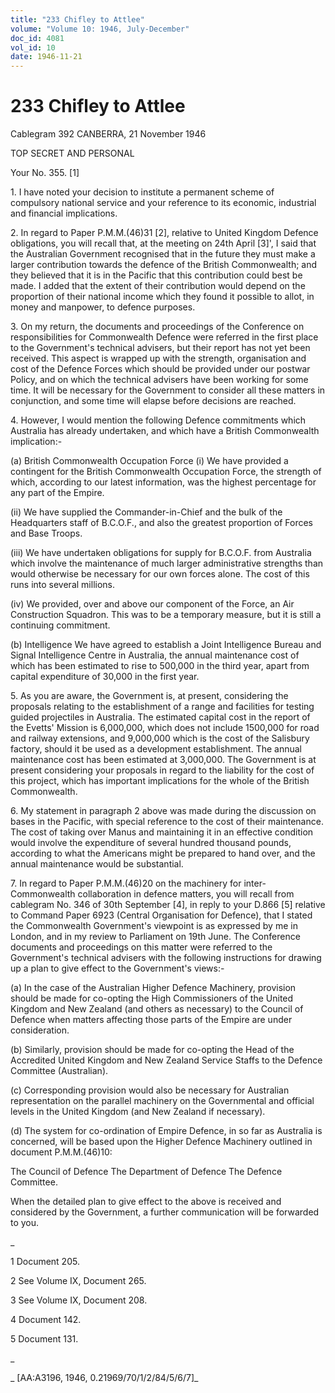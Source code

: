 ```yaml
---
title: "233 Chifley to Attlee"
volume: "Volume 10: 1946, July-December"
doc_id: 4081
vol_id: 10
date: 1946-11-21
---
```


# 233 Chifley to Attlee

Cablegram 392 CANBERRA, 21 November 1946

TOP SECRET AND PERSONAL

Your No. 355. [1]

1\. I have noted your decision to institute a permanent scheme of compulsory national service and your reference to its economic, industrial and financial implications.

2\. In regard to Paper P.M.M.(46)31 [2], relative to United Kingdom Defence obligations, you will recall that, at the meeting on 24th April [3]', I said that the Australian Government recognised that in the future they must make a larger contribution towards the defence of the British Commonwealth; and they believed that it is in the Pacific that this contribution could best be made. I added that the extent of their contribution would depend on the proportion of their national income which they found it possible to allot, in money and manpower, to defence purposes.

3\. On my return, the documents and proceedings of the Conference on responsibilities for Commonwealth Defence were referred in the first place to the Government's technical advisers, but their report has not yet been received. This aspect is wrapped up with the strength, organisation and cost of the Defence Forces which should be provided under our postwar Policy, and on which the technical advisers have been working for some time. It will be necessary for the Government to consider all these matters in conjunction, and some time will elapse before decisions are reached.

4\. However, I would mention the following Defence commitments which Australia has already undertaken, and which have a British Commonwealth implication:-

(a) British Commonwealth Occupation Force (i) We have provided a contingent for the British Commonwealth Occupation Force, the strength of which, according to our latest information, was the highest percentage for any part of the Empire.

(ii) We have supplied the Commander-in-Chief and the bulk of the Headquarters staff of B.C.O.F., and also the greatest proportion of Forces and Base Troops.

(iii) We have undertaken obligations for supply for B.C.O.F. from Australia which involve the maintenance of much larger administrative strengths than would otherwise be necessary for our own forces alone. The cost of this runs into several millions.

(iv) We provided, over and above our component of the Force, an Air Construction Squadron. This was to be a temporary measure, but it is still a continuing commitment.

(b) Intelligence We have agreed to establish a Joint Intelligence Bureau and Signal Intelligence Centre in Australia, the annual maintenance cost of which has been estimated to rise to 500,000 in the third year, apart from capital expenditure of 30,000 in the first year.

5\. As you are aware, the Government is, at present, considering the proposals relating to the establishment of a range and facilities for testing guided projectiles in Australia. The estimated capital cost in the report of the Evetts' Mission is 6,000,000, which does not include 1500,000 for road and railway extensions, and 9,000,000 which is the cost of the Salisbury factory, should it be used as a development establishment. The annual maintenance cost has been estimated at 3,000,000. The Government is at present considering your proposals in regard to the liability for the cost of this project, which has important implications for the whole of the British Commonwealth.

6\. My statement in paragraph 2 above was made during the discussion on bases in the Pacific, with special reference to the cost of their maintenance. The cost of taking over Manus and maintaining it in an effective condition would involve the expenditure of several hundred thousand pounds, according to what the Americans might be prepared to hand over, and the annual maintenance would be substantial.

7\. In regard to Paper P.M.M.(46)20 on the machinery for inter- Commonwealth collaboration in defence matters, you will recall from cablegram No. 346 of 30th September [4], in reply to your D.866 [5] relative to Command Paper 6923 (Central Organisation for Defence), that I stated the Commonwealth Government's viewpoint is as expressed by me in London, and in my review to Parliament on 19th June. The Conference documents and proceedings on this matter were referred to the Government's technical advisers with the following instructions for drawing up a plan to give effect to the Government's views:-

(a) In the case of the Australian Higher Defence Machinery, provision should be made for co-opting the High Commissioners of the United Kingdom and New Zealand (and others as necessary) to the Council of Defence when matters affecting those parts of the Empire are under consideration.

(b) Similarly, provision should be made for co-opting the Head of the Accredited United Kingdom and New Zealand Service Staffs to the Defence Committee (Australian).

(c) Corresponding provision would also be necessary for Australian representation on the parallel machinery on the Governmental and official levels in the United Kingdom (and New Zealand if necessary).

(d) The system for co-ordination of Empire Defence, in so far as Australia is concerned, will be based upon the Higher Defence Machinery outlined in document P.M.M.(46)10:

The Council of Defence The Department of Defence The Defence Committee.

When the detailed plan to give effect to the above is received and considered by the Government, a further communication will be forwarded to you.

_

1 Document 205.

2 See Volume IX, Document 265.

3 See Volume IX, Document 208.

4 Document 142.

5 Document 131.

_

_ [AA:A3196, 1946, 0.21969/70/1/2/84/5/6/7]_
